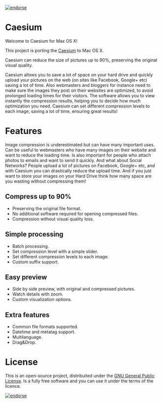 [![endorse](http://api.coderwall.com/dddaisuke/endorsecount.png)](http://coderwall.com/dddaisuke)

Caesium
=======

Welcome to Caesium for Max OS X!

This project is porting the [Caesium](http://caesium.sourceforge.net/) to Mac OS X.

Caesium can reduce the size of pictures up to 90%, preserving the original visual quality.

Caesium allows you to save a lot of space on your hard drive and quickly upload your pictures on the web (on sites like Facebook, Google+ etc) saving a lot of time. Also webmasters and bloggers for instance need to make sure the images they post on their websites are optimized, to avoid prolonged loading times for their visitors. The software allows you to view instantly the compression results, helping you to decide how much optimization you need. Caesium can set different compression levels to each image, saving a lot of time, ensuring great results!

# Features
Image compression is underestimated but can have many important uses.
Can be useful to webmasters who have many images on their website and want to reduce the loading time.	 Is also important for people who attach photos to emails and want to send it quickly. And what about Social Networks? People upload a lot of pictures on Facebook, Google+ etc, and with Caesium you can drastically reduce the upload time. And if you just want to store your images on your Hard Drive think how many space are you wasting without compressing them!

## Compress up to 90%
* Preserving the original file format.
* No additional software required for opening compressed files.
* Compression without visual quality loss.

## Simple processing
* Batch processing.
* Set compression level with a simple slider.
* Set different compression levels to each image.
* Custom suffix support.

## Easy preview
* Side by side preview, with original and compressed pictures.
* Watch details with zoom.
* Custom visualization options.

## Extra features
* Common file formats supported.
* Datetime and metatag support.
* Multilanguage.
* Drag&Drop.

# License
This is an open-source project, distribuited under the [GNU General Public License](http://www.gnu.org/licenses/gpl.html). Is a fully free software and you can use it under the terms of the licence.

[![endorse](http://api.coderwall.com/dddaisuke/endorsecount.png)](http://coderwall.com/dddaisuke)